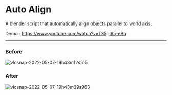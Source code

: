 # Auto Align

A blender script that automatically align objects parallel to world axis.

Demo : https://www.youtube.com/watch?v=T35gl95-eBo

<hr/>

### Before

![vlcsnap-2022-05-07-19h43m12s515](https://user-images.githubusercontent.com/49553394/167250931-c7260b1e-fa2d-496d-a518-30bbd0c09a99.png)


### After

![vlcsnap-2022-05-07-19h43m29s963](https://user-images.githubusercontent.com/49553394/167250952-1174d250-a1fd-4799-819b-30b34314c18f.png)
